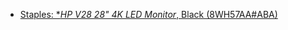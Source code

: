 - [Staples: **HP V28 28" 4K LED Monitor*, Black (8WH57AA#ABA)](https://www.staples.com/hp-v28-8wh57aa-aba-28-led-monitor-black/product_24459275)
